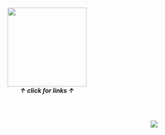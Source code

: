   <h4 align="center">                                                                                                                                                                                                                                                           
</h4>
<h5 align="center">
<a href="https://rentry.co/sit"><img src="https://github.com/user-attachments/assets/28757218-0f64-4b32-bf58-08338a94d3e5"width="180" height="180"></img></a><br>
  ↑ click for links ↑
</h5>

<br>
<h4 align="right">
  <img src="https://komarev.com/ghpvc/?username=tojifg&color=6addcf&style=for-the-badge&label=VIVINOS+HATES+YOU+THIS+MUCH:&base=1000000000">
</h4>
